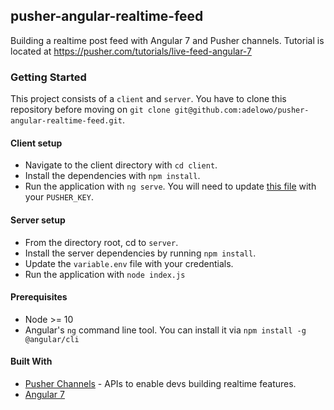 ## pusher-angular-realtime-feed

Building a realtime post feed with Angular 7 and Pusher channels. Tutorial is located at https://pusher.com/tutorials/live-feed-angular-7

### Getting Started

This project consists of a  `client` and `server`. 
You have to clone this repository before moving on 
`git clone git@github.com:adelowo/pusher-angular-realtime-feed.git`.

#### Client setup

- Navigate to the client directory with `cd client`.
- Install the dependencies with `npm install`.
- Run the application with `ng serve`. You will need to 
update [this file](https://github.com/adelowo/pusher-angular-realtime-feed/blob/master/client/src/app/feed.service.ts#L15) 
with your `PUSHER_KEY`.

#### Server setup

- From the directory root, cd to `server`.
- Install the server dependencies by running `npm install`.
- Update the `variable.env` file with your credentials.
- Run the application with `node index.js`

#### Prerequisites

- Node >= 10
- Angular's `ng` command line tool. You can install it via `npm install -g @angular/cli`

#### Built With

- [Pusher Channels](https://pusher.com/channels) - APIs to enable devs building realtime features.
- [Angular 7](https://angular.io)
